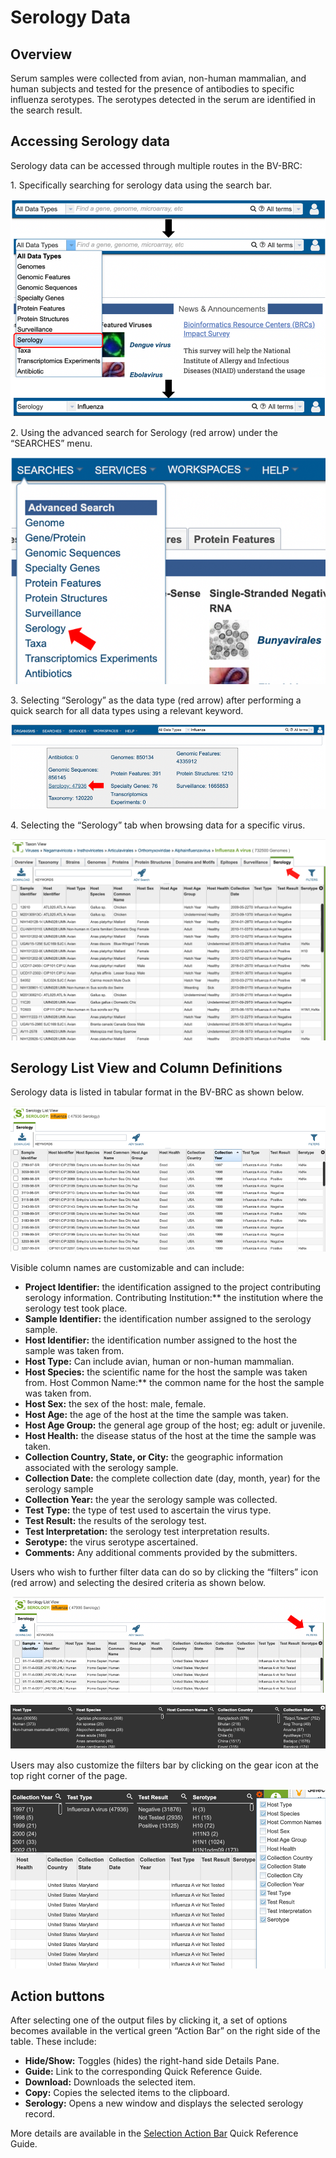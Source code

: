 # Serology Data

## Overview
Serum samples were collected from avian, non-human mammalian, and human subjects and tested for the presence of antibodies to specific influenza serotypes. The serotypes detected in the serum are identified in the search result. 

## Accessing Serology data

Serology data can be accessed through multiple routes in the BV-BRC: 

1\. Specifically searching for serology data using the search bar.

![Figure 1](../images/serology_Picture1.png "Figure 1")

2\. Using the advanced search for Serology (red arrow) under the “SEARCHES” menu. 

![Figure 2](../images/serology_Picture2.png "Figure 2")

3\. Selecting “Serology” as the data type (red arrow) after performing a quick search for all data types using a relevant keyword. 

![Figure 3](../images/serology_Picture3.png "Figure 3")

4\. Selecting the “Serology” tab when browsing data for a specific virus.  

![Figure 4](../images/serology_Picture4.png "Figure 4")

## Serology List View and Column Definitions

Serology data is listed in tabular format in the BV-BRC as shown below. 

![Figure 5](../images/serology_Picture5.png "Figure 5")

Visible column names are customizable and can include: 

* **Project Identifier:** the identification assigned to the project contributing serology information. 
Contributing Institution:** the institution where the serology test took place. 
* **Sample Identifier:** the identification number assigned to the serology sample. 
* **Host Identifier:** the identification number assigned to the host the sample was taken from. 
* **Host Type:** Can include avian, human or non-human mammalian. 
* **Host Species:** the scientific name for the host the sample was taken from. 
Host Common Name:** the common name for the host the sample was taken from.
* **Host Sex:** the sex of the host: male, female.
* **Host Age:** the age of the host at the time the sample was taken. 
* **Host Age Group:** the general age group of the host; eg: adult or juvenile. 
* **Host Health:** the disease status of the host at the time the sample was taken.
* **Collection Country, State, or City:** the geographic information associated with the serology sample. 
* **Collection Date:** the complete collection date (day, month, year) for the serology sample
* **Collection Year:** the year the serology sample was collected. 
* **Test Type:** the type of test used to ascertain the virus type. 
* **Test Result:** the results of the serology test. 
* **Test Interpretation:** the serology test interpretation results. 
* **Serotype:** the virus serotype ascertained. 
* **Comments:** Any additional comments provided by the submitters.

Users who wish to further filter data can do so by clicking the “filters” icon (red arrow) and selecting the desired criteria as shown below. 

![Figure 6](../images/serology_Picture6.png "Figure 6")

![Figure 7](../images/serology_Picture7.png "Figure 7")

Users may also customize the filters bar by clicking on the gear icon at the top right corner of the page. 

![Figure 8](../images/serology_Picture8.png "Figure 8")

## Action buttons

After selecting one of the output files by clicking it, a set of options becomes available in the vertical green “Action Bar” on the right side of the table. These include:

* **Hide/Show:** Toggles (hides) the right-hand side Details Pane.
* **Guide:** Link to the corresponding Quick Reference Guide.
* **Download:** Downloads the selected item.
* **Copy:** Copies the selected items to the clipboard.
* **Serology:** Opens a new window and displays the selected serology record.

More details are available in the [Selection Action Bar](/quick_references/action_bar) Quick Reference Guide. 
